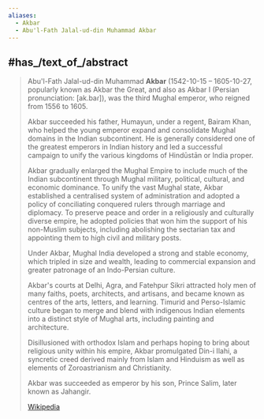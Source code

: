 ```yaml
---
aliases:
  - Akbar
  - Abu'l-Fath Jalal-ud-din Muhammad Akbar
---
```



## #has_/text_of_/abstract 

> Abu'l-Fath Jalal-ud-din Muhammad **Akbar** (1542-10-15 – 1605-10-27, 
> popularly known as Akbar the Great, and also as Akbar I (Persian pronunciation: [ak.baɾ]), 
> was the third Mughal emperor, who reigned from 1556 to 1605. 
> 
> Akbar succeeded his father, Humayun, under a regent, Bairam Khan, 
> who helped the young emperor expand and consolidate Mughal domains in the Indian subcontinent. 
> He is generally considered one of the greatest emperors in Indian history 
> and led a successful campaign to unify the various kingdoms of Hindūstān or India proper.
>
> Akbar gradually enlarged the Mughal Empire to include much of the Indian subcontinent 
> through Mughal military, political, cultural, and economic dominance. 
> To unify the vast Mughal state, Akbar established a centralised system of administration 
> and adopted a policy of conciliating conquered rulers through marriage and diplomacy. 
> To preserve peace and order in a religiously and culturally diverse empire, 
> he adopted policies that won him the support of his non-Muslim subjects, 
> including abolishing the sectarian tax and appointing them to high civil and military posts.
>
> Under Akbar, Mughal India developed a strong and stable economy, 
> which tripled in size and wealth, leading to commercial expansion 
> and greater patronage of an Indo-Persian culture. 
> 
> Akbar's courts at Delhi, Agra, and Fatehpur Sikri attracted holy men of many faiths, 
> poets, architects, and artisans, and became known as centres of the arts, letters, and learning. 
> Timurid and Perso-Islamic culture began to merge and blend with indigenous Indian elements 
> into a distinct style of Mughal arts, including painting and architecture. 
> 
> Disillusioned with orthodox Islam and perhaps hoping to bring about religious unity within his empire, 
> Akbar promulgated Din-i Ilahi, a syncretic creed derived mainly from Islam and Hinduism 
> as well as elements of Zoroastrianism and Christianity.
>
> Akbar was succeeded as emperor by his son, Prince Salim, later known as Jahangir.
>
> [Wikipedia](https://en.wikipedia.org/wiki/Akbar)

